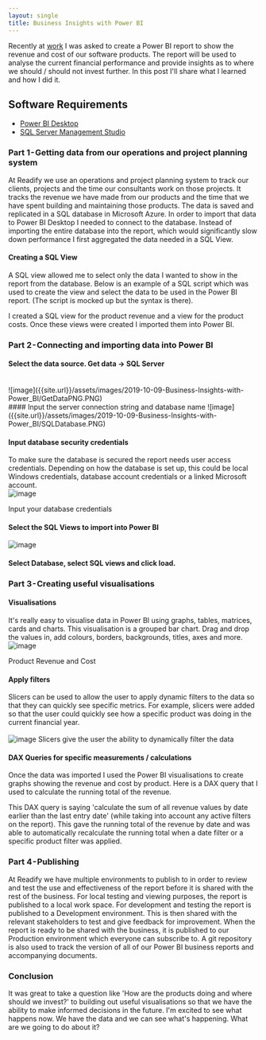 ```yaml
---
layout: single
title: Business Insights with Power BI
---
```


Recently at [work](https://readify.net) I was asked to create a Power BI report to show the revenue and cost of our software products. The report will be used to analyse the current financial performance and provide insights as to where we should / should not invest further. In this post I'll share what I learned and how I did it.

## Software Requirements

* [Power BI Desktop](https://powerbi.microsoft.com/en-us/desktop/)
* [SQL Server Management Studio](https://docs.microsoft.com/en-us/sql/ssms/download-sql-server-management-studio-ssms?view=sql-server-2017)

### Part 1 - Getting data from our operations and project planning system

At Readify we use an operations and project planning system to track our clients, projects and the time our consultants work on those projects. It tracks the revenue we have made from our products and the time that we have spent building and maintaining those products. The data is saved and replicated in a SQL database in Microsoft Azure. In order to import that data to Power BI Desktop I needed to connect to the database. Instead of importing the entire database into the report, which would significantly slow down performance I first aggregated the data needed in a SQL View.
#### Creating a SQL View

A SQL view allowed me to select only the data I wanted to show in the report from the database. Below is an example of a SQL script which was used to create the view and select the data to be used in the Power BI report. (The script is mocked up but the syntax is there).

<script src="https://gist.github.com/ZacharyCouchman/402882713bd88740a09ed6be5358c271.js"></script>

I created a SQL view for the product revenue and a view for the product costs. Once these views were created I imported them into Power BI.

### Part 2 - Connecting and importing data into Power BI

#### Select the data source. Get data -> SQL Server
<br>
![image]({{site.url}}/assets/images/2019-10-09-Business-Insights-with-Power_BI/GetDataPNG.PNG)

<br>
#### Input the server connection string and database name
![image]({{site.url}}/assets/images/2019-10-09-Business-Insights-with-Power_BI/SQLDatabase.PNG)

#### Input database security credentials

To make sure the database is secured the report needs user access credentials. Depending on how the database is set up, this could be local Windows credentials, database account credentials or a linked Microsoft account.
<br>
![image]({{site.url}}/assets/images/2019-10-09-Business-Insights-with-Power_BI/credentials.png)

Input your database credentials

#### Select the SQL Views to import into Power BI
![image]({{site.url}}/assets/images/2019-10-09-Business-Insights-with-Power_BI/SelectViews.png)

#### Select Database, select SQL views and click load.

### Part 3 - Creating useful visualisations

#### Visualisations

It's really easy to visualise data in Power BI using graphs, tables, matrices, cards and charts. This visualisation is a grouped bar chart. Drag and drop the values in, add colours, borders, backgrounds, titles, axes and more.
<br>
![image]({{site.url}}/assets/images/2019-10-09-Business-Insights-with-Power_BI/Visualisation.png)

Product Revenue and Cost

#### Apply filters

Slicers can be used to allow the user to apply dynamic filters to the data so that they can quickly see specific metrics. For example, slicers were added so that the user could quickly see how a specific product was doing in the current financial year.
<br><br>
![image]({{site.url}}/assets/images/2019-10-09-Business-Insights-with-Power_BI/Filters.PNG)
Slicers give the user the ability to dynamically filter the data

#### DAX Queries for specific measurements / calculations

Once the data was imported I used the Power BI visualisations to create graphs showing the revenue and cost by product. Here is a DAX query that I used to calculate the running total of the revenue.

<script src="https://gist.github.com/ZacharyCouchman/6376f610a37c32133eb002bb47bcef7c.js"></script>

This DAX query is saying 'calculate the sum of all revenue values by date earlier than the last entry date' (while taking into account any active filters on the report). This gave the running total of the revenue by date and was able to automatically recalculate the running total when a date filter or a specific product filter was applied.

### Part 4 - Publishing

At Readify we have multiple environments to publish to in order to review and test the use and effectiveness of the report before it is shared with the rest of the business.
For local testing and viewing purposes, the report is published to a local work space.
For development and testing the report is published to a Development environment. This is then shared with the relevant stakeholders to test and give feedback for improvement.
When the report is ready to be shared with the business, it is published to our Production environment which everyone can subscribe to.
A git repository is also used to track the version of all of our Power BI business reports and accompanying documents.

### Conclusion

It was great to take a question like 'How are the products doing and where should we invest?' to building out useful visualisations so that we have the ability to make informed decisions in the future.
I'm excited to see what happens now. We have the data and we can see what's happening. What are we going to do about it?